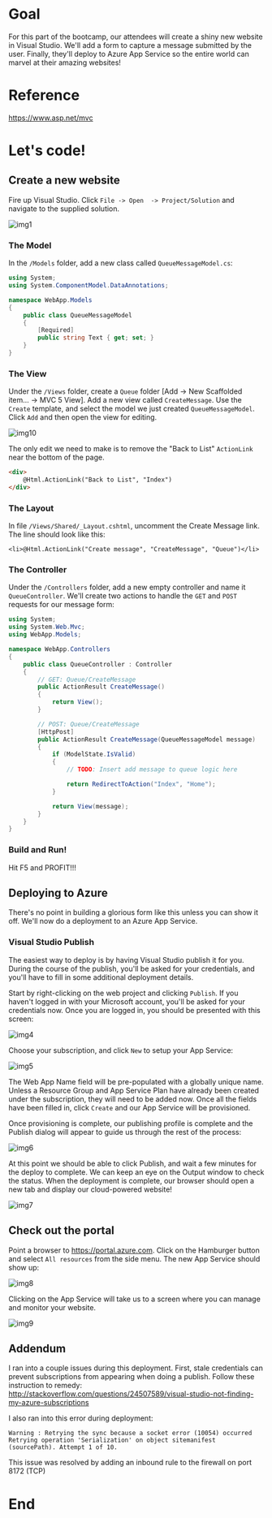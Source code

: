 # Goal
For this part of the bootcamp, our attendees will create a shiny new website in Visual Studio. We'll add a form to capture a message submitted by the user. Finally, they'll deploy to Azure App Service so the entire world can marvel at their amazing websites!

# Reference
https://www.asp.net/mvc


# Let's code!
## Create a new website
Fire up Visual Studio. Click `File -> Open  -> Project/Solution` and navigate to the supplied solution.

![img1][img1]

### The Model

In the `/Models` folder, add a new class called `QueueMessageModel.cs`:

```cs
using System;
using System.ComponentModel.DataAnnotations;

namespace WebApp.Models
{
    public class QueueMessageModel
    {
        [Required]
        public string Text { get; set; }
    }
}
```

### The View

Under the `/Views` folder, create a `Queue` folder [Add -> New Scaffolded item... -> MVC 5 View]. Add a new view called `CreateMessage`. Use the `Create` template, and select the model we just created `QueueMessageModel`. Click `Add` and then open the view for editing.

![img10][img10]

The only edit we need to make is to remove the "Back to List" `ActionLink` near the bottom of the page.

```html
<div>
    @Html.ActionLink("Back to List", "Index")
</div>
```

### The Layout

In file `/Views/Shared/_Layout.cshtml`, uncomment the Create Message link. The line should  look like this:

`<li>@Html.ActionLink("Create message", "CreateMessage", "Queue")</li>`

### The Controller

Under the `/Controllers` folder, add a new empty controller and name it `QueueController`. We'll create two actions to handle the `GET` and `POST` requests for our message form:

```cs
using System;
using System.Web.Mvc;
using WebApp.Models;

namespace WebApp.Controllers
{
    public class QueueController : Controller
    {
        // GET: Queue/CreateMessage
        public ActionResult CreateMessage()
        {
            return View();
        }

        // POST: Queue/CreateMessage
        [HttpPost]
        public ActionResult CreateMessage(QueueMessageModel message)
        {
            if (ModelState.IsValid)
            {
                // TODO: Insert add message to queue logic here

                return RedirectToAction("Index", "Home");
            }

            return View(message);
        }
    }
}
```
### Build and Run!

Hit F5 and PROFIT!!!

## Deploying to Azure

There's no point in building a glorious form like this unless you can show it off. We'll now do a deployment to an Azure App Service.

### Visual Studio Publish

The easiest way to deploy is by having Visual Studio publish it for you. During the course of the publish, you'll be asked for your credentials, and you'll have to fill in some additional deployment details.

Start by right-clicking on the web project and clicking `Publish`. If you haven't logged in with your Microsoft account, you'll be asked for your credentials now. Once you are logged in, you should be presented with this screen:

![img4][img4]

Choose your subscription, and click `New` to setup your App Service:

![img5][img5]

The Web App Name field will be pre-populated with a globally unique name. Unless a Resource Group and App Service Plan have already been created under the subscription, they will need to be added now. Once all the fields have been filled in, click `Create` and our App Service will be provisioned.

Once provisioning is complete, our publishing profile is complete and the Publish dialog will appear to guide us through the rest of the process:

![img6][img6]

At this point we should be able to click Publish, and wait a few minutes for the deploy to complete. We can keep an eye on the Output window to check the status. When the deployment is complete, our browser should open a new tab and display our cloud-powered website!

![img7][img7]

## Check out the portal

Point a browser to https://portal.azure.com. Click on the Hamburger button and select `All resources` from the side menu. The new App Service should show up:

![img8][img8]

Clicking on the App Service will take us to a screen where you can manage and monitor your website.

![img9][img9]

## Addendum

I ran into a couple issues during this deployment. First, stale credentials can prevent subscriptions from appearing when doing a publish. Follow these instruction to remedy: http://stackoverflow.com/questions/24507589/visual-studio-not-finding-my-azure-subscriptions

I also ran into this error during deployment:

```
Warning : Retrying the sync because a socket error (10054) occurred
Retrying operation 'Serialization' on object sitemanifest (sourcePath). Attempt 1 of 10.
```

This issue was resolved by adding an inbound rule to the firewall on port 8172 (TCP)

# End


[img1]: Media/img1.png "New Project"
[img4]: Media/img4.png "Create new App Service"
[img5]: Media/img5.png "Add App Service details"
[img6]: Media/img6.png "Publish website"
[img7]: Media/img7.png "Deployed website in browser"
[img8]: Media/img8.png "Azure Resources screen"
[img9]: Media/img9.png "Web app management screen"
[img10]: Media/img10.png "Add a view"
